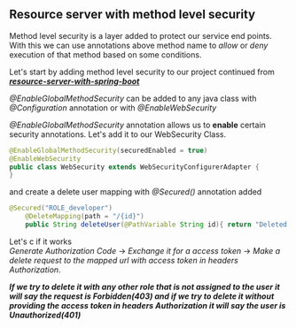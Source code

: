 ## Resource server with method level security 

Method level security is a layer added to protect our service end points.  
With this we can use annotations above method name to _allow_ or _deny_ execution of that method based on some conditions.

Let's start by adding method level security to our project continued from 
[___resource-server-with-spring-boot___](https://github.com/bertoxious/keycloak/tree/main/resource-server-with-spring-boot)  

_@EnableGlobalMethodSecurity_ can be added to any java class with _@Configuration_ annotation or with _@EnableWebSecurity_  

_@EnableGlobalMethodSecurity_ annotation allows us to __enable__ certain security annotations. Let's add it to our WebSecurity Class.  

```java
@EnableGlobalMethodSecurity(securedEnabled = true)
@EnableWebSecurity
public class WebSecurity extends WebSecurityConfigurerAdapter {
}
```
and create a delete user mapping with _@Secured()_ annotation added

```java
@Secured("ROLE_developer")
    @DeleteMapping(path = "/{id}")
    public String deleteUser(@PathVariable String id){ return "Deleted user with id"+ id;}
```
Let's c if it works  
_Generate Authorization Code_ -> _Exchange it for a access token_ -> _Make a delete request to the mapped url with access token in headers Authorization_.

___If we try to delete it with any other role that is not assigned to the user it will say the request is Forbidden(403) and if we try to delete it without providing the access token in headers Authorization it will say the user is Unauthorized(401)___  
